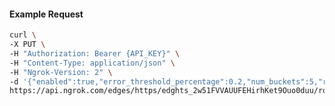 <!-- Code generated for API Clients. DO NOT EDIT. -->
#### Example Request
```bash
curl \
-X PUT \
-H "Authorization: Bearer {API_KEY}" \
-H "Content-Type: application/json" \
-H "Ngrok-Version: 2" \
-d '{"enabled":true,"error_threshold_percentage":0.2,"num_buckets":5,"rolling_window":300,"tripped_duration":120,"volume_threshold":20}' \
https://api.ngrok.com/edges/https/edghts_2w51FVVAUUFEHirhKet9Ouo0duu/routes/edghtsrt_2w51FRiKBnDA0JSzXVBNvjZUEUS/circuit_breaker

